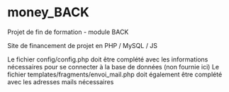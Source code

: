 # money_BACK
Projet de fin de formation - module BACK

Site de financement de projet en PHP / MySQL / JS 

Le fichier config/config.php doit être complété avec les informations nécessaires pour se connecter à la base de données (non fournie ici)
Le fichier templates/fragments/envoi_mail.php doit également être complété avec les adresses mails nécessaires
